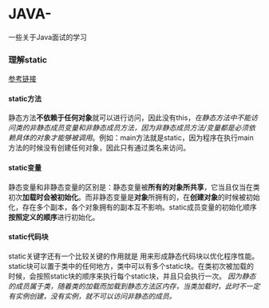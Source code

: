 # JAVA-
一些关于Java面试的学习
### 理解static
[参考链接](http://www.cnblogs.com/dolphin0520/p/3799052.html)
#### static方法
静态方法**不依赖于任何对象**就可以进行访问，因此没有this，*在静态方法中不能访问类的非静态成员变量和非静态成员方法，因为非静态成员方法/变量都是必须依赖具体的对象才能够被调用*。例如：main方法就是static，因为程序在执行main方法的时候没有创建任何对象，因此只有通过类名来访问。
#### static变量
静态变量和非静态变量的区别是：静态变量被**所有的对象所共享**，它当且仅当在类初次**加载时会被初始化**。而非静态变量是**对象**所拥有的，在**创建对象**的时候被初始化，存在多个副本，各个对象拥有的副本互不影响。static成员变量的初始化顺序**按照定义的顺序**进行初始化。
#### static代码块
static关键字还有一个比较关键的作用就是 用来形成静态代码块以优化程序性能。static块可以置于类中的任何地方，类中可以有多个static块。在类初次被加载的时候，会按照static块的顺序来执行每个static块，并且只会执行一次。
*因为静态的成员属于类，随着类的加载而加载到静态方法区内存，当类加载时，此时不一定有实例创建，没有实例，就不可以访问非静态的成员。*
